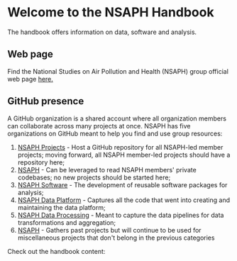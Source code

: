 # Welcome to the NSAPH Handbook 

The handbook offers information on data, software and analysis.

## Web page

Find the National Studies on Air Pollution and Health (NSAPH) group official web page [here.](https://www.hsph.harvard.edu/nsaph/)

## GitHub presence

A GitHub organization is a shared account where all organization members can collaborate across many projects at once. NSAPH has five organizations on GitHub meant to help you find and use group resources:

1. [NSAPH Projects](https://github.com/NSAPH-Projects) - Host a GitHub repository for all NSAPH-led member projects; moving forward, all NSAPH member-led projects should have a repository here;
2. [NSAPH](https://github.com/orgs/NSAPH/teams/research) - Can be leveraged to read NSAPH members' private codebases; no new projects should be started here;
3. [NSAPH Software](https://github.com/orgs/NSAPH-Software) - The development of reusable software packages for analysis; 
4. [NSAPH Data Platform](https://github.com/NSAPH-Data-Platform) - Captures all the code that went into creating and maintaining the data platform; 
5. [NSAPH Data Processing](https://github.com/NSAPH-Data-Processing) - Meant to capture the data pipelines for data transformations and aggregation;
6. [NSAPH](https://github.com/NSAPH) - Gathers past projects but will continue to be used for miscellaneous projects that don't belong in the previous categories


Check out the handbook content:

```{tableofcontents}
```

